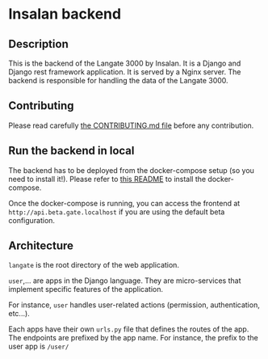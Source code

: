 # Insalan backend

## Description

This is the backend of the Langate 3000 by Insalan. It is a Django and Django rest
framework application. It is served by a Nginx server.
The backend is responsible for handling the data of the Langate 3000.

## Contributing

Please read carefully [the CONTRIBUTING.md file](../CONTRIBUTING.md) before any
contribution.

## Run the backend in local

The backend has to be deployed from the docker-compose setup (so you need to
install it!). Please refer to [this
README](../README.md) to install the docker-compose.

Once the docker-compose is running, you can access the frontend at
`http://api.beta.gate.localhost` if you are using the default beta configuration.

## Architecture

`langate` is the root directory of the web application.

`user`,... are apps in the Django language. They are micro-services
that implement specific features of the application.

For instance, `user` handles user-related actions (permission, authentication,
etc...).

Each apps have their own `urls.py` file that defines the routes of the app. The
endpoints are prefixed by the app name. For instance, the prefix to the user
app is `/user/`
